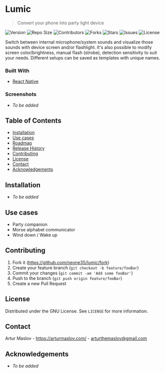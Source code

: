 # Lumic
> Convert your phone into party light device

![Version](https://img.shields.io/github/package-json/v/neone35/lumic)
![Repo Size](https://img.shields.io/github/repo-size/neone35/lumic)
![Contributors](https://img.shields.io/github/contributors/neone35/lumic)
![Forks](https://img.shields.io/github/forks/neone35/lumic?style=social)
![Stars](https://img.shields.io/github/stars/neone35/lumic?style=social)
![Issues](https://img.shields.io/github/issues/neone35/lumic)
![License](https://img.shields.io/github/license/neone35/lumic)

Switch between internal microphone/system sounds and visualize those sounds with device screen and/or flashlight. It's also possible to modify screen color/brightness, manual flash (strobe), detection sensitivity to suit your needs. Different setups can be saved as templates with unique names.

### Built With
* [React Native](https://reactnative.dev/)

### Screenshots
- _To be added_

## Table of Contents
* [Installation](#installation)
* [Use cases](#use-cases)
* [Roadmap](#roadmap)
* [Release History](#release-history)
* [Contributing](#contributing)
* [License](#license)
* [Contact](#contact)
* [Acknowledgements](#acknowledgements)

## Installation
- _To be added_

## Use cases
- Party companion
- Morse alphabet communicator
- Wind down / Wake up

## Contributing
1. Fork it (<https://github.com/neone35/lumic/fork>)
2. Create your feature branch (`git checkout -b feature/fooBar`)
3. Commit your changes (`git commit -am 'Add some fooBar'`)
4. Push to the branch (`git push origin feature/fooBar`)
5. Create a new Pull Request

## License
Distributed under the GNU License. See `LICENSE` for more information.

## Contact
Artur Maslov - https://arturmaslov.com/ - arturthemaslov@gmail.com

## Acknowledgements
- _To be added_